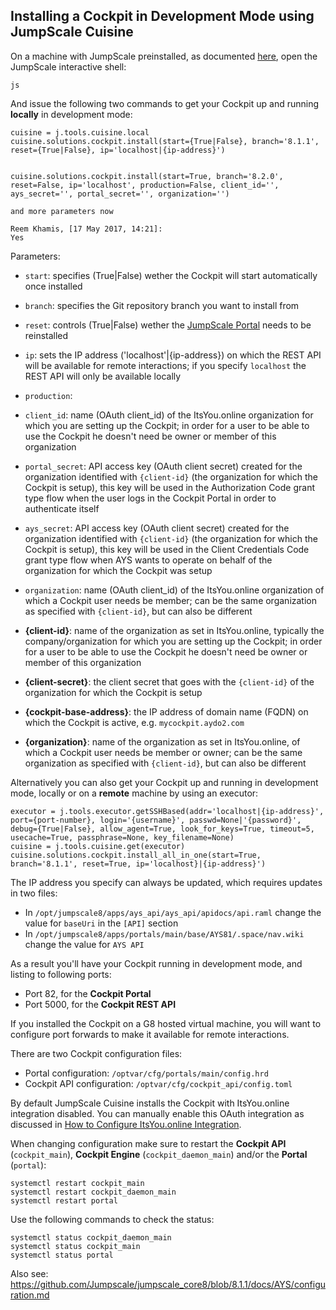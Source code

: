 ## Installing a Cockpit in Development Mode using JumpScale Cuisine

On a machine with JumpScale preinstalled, as documented [here](https://gig.gitbooks.io/jumpscale-core8/content/Installation/JSDevelopment.html), open the JumpScale interactive shell:

```
js
```

And issue the following two commands to get your Cockpit up and running **locally** in development mode:

```
cuisine = j.tools.cuisine.local
cuisine.solutions.cockpit.install(start={True|False}, branch='8.1.1', reset={True|False}, ip='localhost|{ip-address}')


cuisine.solutions.cockpit.install(start=True, branch='8.2.0', reset=False, ip='localhost', production=False, client_id='', ays_secret='', portal_secret='', organization='')

and more parameters now

Reem Khamis, [17 May 2017, 14:21]:
Yes
```

Parameters:

- `start`: specifies (True|False) wether the Cockpit will start automatically once installed
- `branch`: specifies the Git repository branch you want to install from
- `reset`: controls (True|False) wether the [JumpScale Portal](https://github.com/Jumpscale/jumpscale_portal8) needs to be reinstalled
- `ip`: sets the IP address ('localhost'|{ip-address}) on which the REST API will be available for remote interactions; if you specify `localhost` the REST API will only be available locally
- `production`:
- `client_id`: name (OAuth client_id) of the ItsYou.online organization for which you are setting up the Cockpit; in order for a user to be able to use the Cockpit he doesn't need be owner or member of this organization
- `portal_secret`: API access key (OAuth client secret) created for the organization identified with `{client-id}` (the organization for which the Cockpit is setup), this key will be used in the Authorization Code grant type flow when the user logs in the Cockpit Portal in order to authenticate itself
- `ays_secret`: API access key (OAuth client secret) created for the organization identified with `{client-id}` (the organization for which the Cockpit is setup), this key will be used in the Client Credentials Code grant type flow when AYS wants to operate on behalf of the organization for which the Cockpit was setup
- `organization`: name (OAuth client_id) of the ItsYou.online organization of which a Cockpit user needs be member; can be the same organization as specified with `{client-id}`, but can also be different


- **{client-id}**: name of the organization as set in ItsYou.online, typically the company/organization for which you are setting up the Cockpit; in order for a user to be able to use the Cockpit he doesn't need be owner or member of this organization
- **{client-secret}**: the client secret that goes with the `{client-id}` of the organization for which the Cockpit is setup
- **{cockpit-base-address}**: the IP address of domain name (FQDN) on which the Cockpit is active, e.g. `mycockpit.aydo2.com`
- **{organization}**: name of the organization as set in ItsYou.online, of which a Cockpit user needs be member or owner; can be the same organization as specified with `{client-id}`, but can also be different


Alternatively you can also get your Cockpit up and running in development mode, locally or on a **remote** machine by using an executor:

```
executor = j.tools.executor.getSSHBased(addr='localhost|{ip-address}', port={port-number}, login='{username}', passwd=None|'{password}', debug={True|False}, allow_agent=True, look_for_keys=True, timeout=5, usecache=True, passphrase=None, key_filename=None)
cuisine = j.tools.cuisine.get(executor)
cuisine.solutions.cockpit.install_all_in_one(start=True, branch='8.1.1', reset=True, ip='localhost}|{ip-address}')
```

The IP address you specify can always be updated, which requires updates in two files:

- In `/opt/jumpscale8/apps/ays_api/ays_api/apidocs/api.raml` change the value for `baseUri` in the `[API]` section
- In `/opt/jumpscale8/apps/portals/main/base/AYS81/.space/nav.wiki` change the value for `AYS API`

As a result you'll have your Cockpit running in development mode, and listing to following ports:

- Port 82, for the **Cockpit Portal**
- Port 5000, for the **Cockpit REST API**

If you installed the Cockpit on a G8 hosted virtual machine, you will want to configure port forwards to make it available for remote interactions.

There are two Cockpit configuration files:

- Portal configuration: `/optvar/cfg/portals/main/config.hrd`
- Cockpit API configuration: `/optvar/cfg/cockpit_api/config.toml`

By default JumpScale Cuisine installs the Cockpit with ItsYou.online integration disabled. You can manually enable this OAuth integration as discussed in [How to Configure ItsYou.online Integration](../prep/Itsyou.online/configuration.md).

When changing configuration make sure to restart the **Cockpit API** (`cockpit_main`), **Cockpit Engine** (`cockpit_daemon_main`) and/or the **Portal** (`portal`):

```
systemctl restart cockpit_main
systemctl restart cockpit_daemon_main
systemctl restart portal
```


Use the following commands to check the status:

```
systemctl status cockpit_daemon_main
systemctl status cockpit_main
systemctl status portal
```

Also see: https://github.com/Jumpscale/jumpscale_core8/blob/8.1.1/docs/AYS/configuration.md
